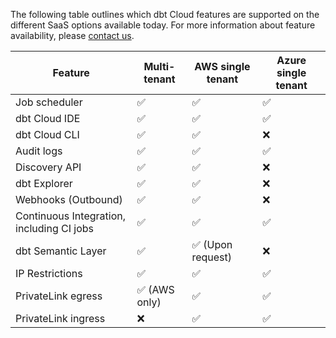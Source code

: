 The following table outlines which dbt Cloud features are supported on the different SaaS options available today. For more information about feature availability, please [contact us](https://www.getdbt.com/contact/).

| Feature                       | Multi-tenant | AWS single tenant     | Azure single tenant  | 
|-------------------------------|--------------|-----------------------|----------------------|
| Job scheduler                 | ✅           | ✅                     | ✅                  |  
| dbt Cloud IDE                 | ✅           | ✅                     | ✅                  |
| dbt Cloud CLI                 | ✅           | ✅                     | ❌                  |
| Audit logs                    | ✅           | ✅                     | ✅                  |  
| Discovery API                 | ✅           | ✅                     | ❌                  | 
| dbt Explorer                  | ✅           | ✅                     | ❌                  | 
| Webhooks (Outbound)           | ✅           | ✅                     | ❌                  |
| Continuous Integration, including CI jobs    | ✅        |     ✅     | ✅                  | 
| dbt Semantic Layer            | ✅           | ✅ (Upon request)      | ❌                  | 
| IP Restrictions               | ✅           | ✅                     | ✅                  | 
| PrivateLink egress            | ✅ (AWS only)| ✅                     | ✅                  | 
| PrivateLink ingress           | ❌           | ✅                     | ✅                  | 

